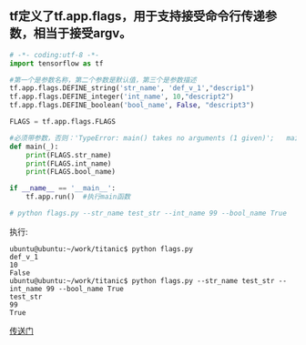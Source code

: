 ## tf定义了tf.app.flags，用于支持接受命令行传递参数，相当于接受argv。

```python
# -*- coding:utf-8 -*-
import tensorflow as tf

#第一个是参数名称，第二个参数是默认值，第三个是参数描述
tf.app.flags.DEFINE_string('str_name', 'def_v_1',"descrip1")
tf.app.flags.DEFINE_integer('int_name', 10,"descript2")
tf.app.flags.DEFINE_boolean('bool_name', False, "descript3")

FLAGS = tf.app.flags.FLAGS

#必须带参数，否则：'TypeError: main() takes no arguments (1 given)';   main的参数名随意定义，无要求
def main(_):  
    print(FLAGS.str_name)
    print(FLAGS.int_name)
    print(FLAGS.bool_name)

if __name__ == '__main__':
    tf.app.run()  #执行main函数

# python flags.py --str_name test_str --int_name 99 --bool_name True
```

执行:
```
ubuntu@ubuntu:~/work/titanic$ python flags.py
def_v_1
10
False
ubuntu@ubuntu:~/work/titanic$ python flags.py --str_name test_str --int_name 99 --bool_name True
test_str
99
True
```
[传送门](http://blog.csdn.net/leiting_imecas/article/details/72367937)
